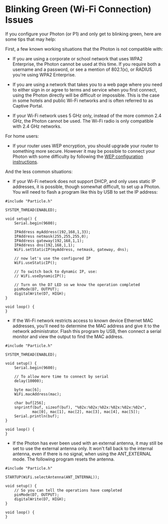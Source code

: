 # Blinking Green (Wi-Fi Connection) Issues

If you configure your Photon (or P1) and only get to blinking green, here are some tips that may help:

First, a few known working situations that the Photon is not compatible with:

- If you are using a corporate or school network that uses WPA2 Enterprise, the Photon cannot be used at this time. If you require both a username and a password, or see a mention of 802.1(x), or RADIUS you're using WPA2 Enterprise.

- If you are using a network that takes you to a web page where you need to either sign in or agree to terms and service when you first connect, using the Photon directly will be difficult or impossible. This is the case in some hotels and public Wi-Fi networks and is often referred to as Captive Portal.

- If your Wi-Fi network uses 5 GHz only, instead of the more common 2.4 GHz, the Photon cannot be used. The Wi-Fi radio is only compatible with 2.4 GHz networks.

For home users:

- If your router uses WEP encryption, you should upgrade your router to something more secure. However it may be possible to connect your Photon with some difficulty by following the [WEP configuration instructions](http://rickkas7.github.io/wep/).

And the less common situations:

- If your Wi-Fi network does not support DHCP, and only uses static IP addresses, it is possible, though somewhat difficult, to set up a Photon. You will need to flash a program like this by USB to set the IP address:

```
#include "Particle.h"

SYSTEM_THREAD(ENABLED);

void setup() {
	Serial.begin(9600);

    IPAddress myAddress(192,168,1,33);
    IPAddress netmask(255,255,255,0);
    IPAddress gateway(192,168,1,1);
    IPAddress dns(192,168,1,1);
    WiFi.setStaticIP(myAddress, netmask, gateway, dns);

    // now let's use the configured IP
    WiFi.useStaticIP();

    // To switch back to dynamic IP, use:
    // WiFi.useDynamicIP();

    // Turn on the D7 LED so we know the operation completed
    pinMode(D7, OUTPUT);
    digitalWrite(D7, HIGH);
}

void loop() {
}
```

- If the Wi-Fi network restricts access to known device Ethernet MAC addresses, you'll need to determine the MAC address and give it to the network administrator. Flash this program by USB, then connect a serial monitor and view the output to find the MAC address.

```
#include "Particle.h"

SYSTEM_THREAD(ENABLED);

void setup() {
	Serial.begin(9600);

	// To allow more time to connect by serial
	delay(10000);

	byte mac[6];
	WiFi.macAddress(mac);

	char buf[256];
	snprintf(buf, sizeof(buf), "%02x:%02x:%02x:%02x:%02x:%02x",
			mac[0], mac[1], mac[2], mac[3], mac[4], mac[5]);
	Serial.println(buf);
}

void loop() {
}
```

- If the Photon has ever been used with an external antenna, it may still be set to use the external antenna only. It won't fall back to the internal antenna, even if there is no signal, when using the ANT_EXTERNAL mode. The following program resets the antenna.

```
#include "Particle.h"

STARTUP(WiFi.selectAntenna(ANT_INTERNAL));

void setup() {
	// So you can tell the operations have completed
	pinMode(D7, OUTPUT);
	digitalWrite(D7, HIGH);
}

void loop() {
}
```



